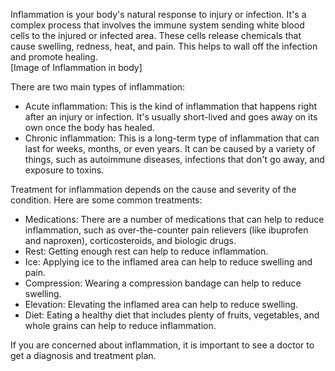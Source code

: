 Inflammation is your body's natural response to injury or infection. It's a complex process that involves the immune system sending white blood cells to the injured or infected area. These cells release chemicals that cause swelling, redness, heat, and pain. This helps to wall off the infection and promote healing.  
[Image of Inflammation in body]

There are two main types of inflammation:

* Acute inflammation: This is the kind of inflammation that happens right after an injury or infection. It's usually short-lived and goes away on its own once the body has healed.
* Chronic inflammation: This is a long-term type of inflammation that can last for weeks, months, or even years. It can be caused by a variety of things, such as autoimmune diseases, infections that don't go away, and exposure to toxins.

Treatment for inflammation depends on the cause and severity of the condition. Here are some common treatments:

* Medications: There are a number of medications that can help to reduce inflammation, such as over-the-counter pain relievers (like ibuprofen and naproxen), corticosteroids, and biologic drugs.
* Rest: Getting enough rest can help to reduce inflammation.
* Ice: Applying ice to the inflamed area can help to reduce swelling and pain.
* Compression: Wearing a compression bandage can help to reduce swelling.
* Elevation: Elevating the inflamed area can help to reduce swelling.
* Diet: Eating a healthy diet that includes plenty of fruits, vegetables, and whole grains can help to reduce inflammation.

If you are concerned about inflammation, it is important to see a doctor to get a diagnosis and treatment plan.
